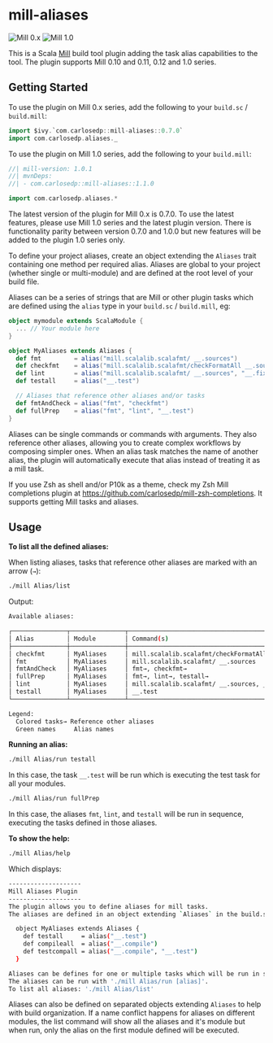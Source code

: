 # mill-aliases

![Mill 0.x](https://img.shields.io/maven-central/v/com.carlosedp/mill-aliases_mill0.11_2.13)
![Mill 1.0](https://img.shields.io/maven-central/v/com.carlosedp/mill-aliases_mill1_3)

This is a Scala [Mill](http://mill-build.com/) build tool plugin adding the task alias capabilities to the tool. The plugin supports Mill 0.10 and 0.11, 0.12 and 1.0 series.

## Getting Started

To use the plugin on Mill 0.x series, add the following to your `build.sc` / `build.mill`:

```scala
import $ivy.`com.carlosedp::mill-aliases::0.7.0`
import com.carlosedp.aliases._
```

To use the plugin on Mill 1.0 series, add the following to your `build.mill`:

```scala
//| mill-version: 1.0.1
//| mvnDeps:
//| - com.carlosedp::mill-aliases::1.1.0

import com.carlosedp.aliases.*
```

The latest version of the plugin for Mill 0.x is 0.7.0. To use the latest features, please use Mill 1.0 series and the latest plugin version. There is functionality parity between version 0.7.0 and 1.0.0 but new features will be added to the plugin 1.0 series only.

To define your project aliases, create an object extending the `Aliases` trait containing one method per required alias. Aliases are global to your project (whether single or multi-module) and are defined at the root level of your build file.

Aliases can be a series of strings that are Mill or other plugin tasks which are defined using the `alias` type in your `build.sc` / `build.mill`, eg:

```scala
object mymodule extends ScalaModule {
  ... // Your module here
}

object MyAliases extends Aliases {
  def fmt         = alias("mill.scalalib.scalafmt/ __.sources")
  def checkfmt    = alias("mill.scalalib.scalafmt/checkFormatAll __.sources")
  def lint        = alias("mill.scalalib.scalafmt/ __.sources", "__.fix")
  def testall     = alias("__.test")

  // Aliases that reference other aliases and/or tasks
  def fmtAndCheck = alias("fmt", "checkfmt")
  def fullPrep    = alias("fmt", "lint", "__.test")
}
```

Aliases can be single commands or commands with arguments. They also reference other aliases, allowing you to create complex workflows by composing simpler ones. When an alias task matches the name of another alias, the plugin will automatically execute that alias instead of treating it as a mill task.

If you use Zsh as shell and/or P10k as a theme, check my Zsh Mill completions plugin at <https://github.com/carlosedp/mill-zsh-completions>. It supports getting Mill tasks and aliases.

## Usage

**To list all the defined aliases:**

When listing aliases, tasks that reference other aliases are marked with an arrow (`→`):

```sh
./mill Alias/list
```

Output:

```sh
Available aliases:

┌───────────────┬───────────────┬────────────────────────────────────────────────────────────┐
│ Alias         │ Module        │ Command(s)                                                 │
├───────────────┼───────────────┼────────────────────────────────────────────────────────────┤
│ checkfmt      │ MyAliases     │ mill.scalalib.scalafmt/checkFormatAll __.sources          │
│ fmt           │ MyAliases     │ mill.scalalib.scalafmt/ __.sources                         │
│ fmtAndCheck   │ MyAliases     │ fmt→, checkfmt→                                            │
│ fullPrep      │ MyAliases     │ fmt→, lint→, testall→                                      │
│ lint          │ MyAliases     │ mill.scalalib.scalafmt/ __.sources, __.fix                │
│ testall       │ MyAliases     │ __.test                                                    │
└───────────────┴───────────────┴────────────────────────────────────────────────────────────┘

Legend:
  Colored tasks→ Reference other aliases
  Green names     Alias names
```

**Running an alias:**

```sh
./mill Alias/run testall
```

In this case, the task `__.test` will be run which is executing the test task for all your modules.

```sh
./mill Alias/run fullPrep
```

In this case, the aliases `fmt`, `lint`, and `testall` will be run in sequence, executing the tasks defined in those aliases.


**To show the help:**

```sh
./mill Alias/help
```

Which displays:

```sh
--------------------
Mill Aliases Plugin
--------------------
The plugin allows you to define aliases for mill tasks.
The aliases are defined in an object extending `Aliases` in the build.sc file at the root level in the following format:

  object MyAliases extends Aliases {
    def testall     = alias("__.test")
    def compileall  = alias("__.compile")
    def testcompall = alias("__.compile", "__.test")
  }

Aliases can be defines for one or multiple tasks which will be run in sequence.
The aliases can be run with './mill Alias/run [alias]'.
To list all aliases: './mill Alias/list'
```

Aliases can also be defined on separated objects extending `Aliases` to help with build organization. If a name conflict happens for aliases on different modules, the list command will show all the aliases and it's module but when run, only the alias on the first module defined will be executed.
